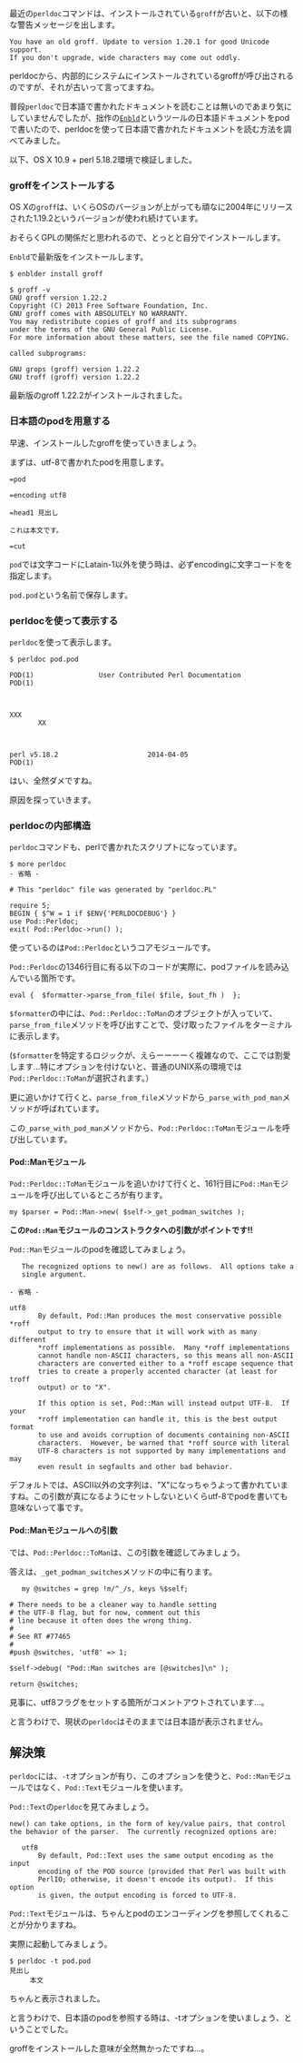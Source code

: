 最近の`perldoc`コマンドは、インストールされている`groff`が古いと、以下の様な警告メッセージを出します。

    You have an old groff. Update to version 1.20.1 for good Unicode support.
    If you don't upgrade, wide characters may come out oddly.

perldocから、内部的にシステムにインストールされているgroffが呼び出されるのですが、それが古いって言ってますね。

普段`perldoc`で日本語で書かれたドキュメントを読むことは無いのであまり気にしていませんでしたが、拙作の[`Enbld`](https://metacpan.org/pod/Enbld)というツールの日本語ドキュメントをpodで書いたので、perldocを使って日本語で書かれたドキュメントを読む方法を調べてみました。

以下、OS X 10.9 + perl 5.18.2環境で検証しました。

### groffをインストールする
OS Xの`groff`は、いくらOSのバージョンが上がっても頑なに2004年にリリースされた1.19.2というバージョンが使われ続けています。

おそらくGPLの関係だと思われるので、とっとと自分でインストールします。

`Enbld`で最新版をインストールします。

    $ enblder install groff

	$ groff -v
	GNU groff version 1.22.2
	Copyright (C) 2013 Free Software Foundation, Inc.
	GNU groff comes with ABSOLUTELY NO WARRANTY.
	You may redistribute copies of groff and its subprograms
	under the terms of the GNU General Public License.
	For more information about these matters, see the file named COPYING.
		
	called subprograms:
		
	GNU grops (groff) version 1.22.2
	GNU troff (groff) version 1.22.2

最新版のgroff 1.22.2がインストールされました。

### 日本語のpodを用意する

早速、インストールしたgroffを使っていきましょう。

まずは、utf-8で書かれたpodを用意します。

    =pod

    =encoding utf8

    =head1 見出し

    これは本文です。

    =cut

`pod`では文字コードにLatain-1以外を使う時は、必ずencodingに文字コードをを指定します。

`pod.pod`という名前で保存します。

### perldocを使って表示する

`perldoc`を使って表示します。

    $ perldoc pod.pod

    POD(1)                User Contributed Perl Documentation               POD(1)



    XXX
           XX



    perl v5.18.2                      2014-04-05                            POD(1)

はい、全然ダメですね。

原因を探っていきます。

### perldocの内部構造

`perldoc`コマンドも、perlで書かれたスクリプトになっています。

    $ more perldoc
    - 省略 -

    # This "perldoc" file was generated by "perldoc.PL"

    require 5;
    BEGIN { $^W = 1 if $ENV{'PERLDOCDEBUG'} }
    use Pod::Perldoc;
    exit( Pod::Perldoc->run() );

使っているのは`Pod::Perldoc`というコアモジュールです。

`Pod::Perldoc`の1346行目に有る以下のコードが実際に、podファイルを読み込んでいる箇所です。

    eval {  $formatter->parse_from_file( $file, $out_fh )  };

`$formatter`の中には、`Pod::Perldoc::ToMan`のオブジェクトが入っていて、`parse_from_file`メソッドを呼び出すことで、受け取ったファイルをターミナルに表示します。

(`$formatter`を特定するロジックが、えらーーーーく複雑なので、ここでは割愛します…特にオプションを付けないと、普通のUNIX系の環境では`Pod::Perldoc::ToMan`が選択されます。）

更に追いかけて行くと、`parse_from_file`メソッドから`_parse_with_pod_man`メソッドが呼ばれています。

この`_parse_with_pod_man`メソッドから、`Pod::Perldoc::ToMan`モジュールを呼び出しています。

#### Pod::Manモジュール

`Pod::Perldoc::ToMan`モジュールを追いかけて行くと、161行目に`Pod::Man`モジュールを呼び出しているところが有ります。

    my $parser = Pod::Man->new( $self->_get_podman_switches );

**この`Pod::Man`モジュールのコンストラクタへの引数がポイントです!!**

`Pod::Man`モジュールのpodを確認してみましょう。

	   The recognized options to new() are as follows.  All options take a
       single argument.

    - 省略 -

    utf8
           By default, Pod::Man produces the most conservative possible *roff
           output to try to ensure that it will work with as many different
           *roff implementations as possible.  Many *roff implementations
           cannot handle non-ASCII characters, so this means all non-ASCII
           characters are converted either to a *roff escape sequence that
           tries to create a properly accented character (at least for troff
           output) or to "X".

		   If this option is set, Pod::Man will instead output UTF-8.  If your
           *roff implementation can handle it, this is the best output format
           to use and avoids corruption of documents containing non-ASCII
           characters.  However, be warned that *roff source with literal
           UTF-8 characters is not supported by many implementations and may
           even result in segfaults and other bad behavior.

デフォルトでは、ASCII以外の文字列は、"X"になっちゃうよって書かれていますね。この引数が真になるようにセットしないといくらutf-8でpodを書いても意味ないって事です。

#### Pod::Manモジュールへの引数

では、`Pod::Perldoc::ToMan`は、この引数を確認してみましょう。

答えは、`_get_podman_switches`メソッドの中に有ります。

       my @switches = grep !m/^_/s, keys %$self;

    # There needs to be a cleaner way to handle setting
    # the UTF-8 flag, but for now, comment out this
    # line because it often does the wrong thing.
    #   
    # See RT #77465
    #   
    #push @switches, 'utf8' => 1;

    $self->debug( "Pod::Man switches are [@switches]\n" );

    return @switches;

見事に、utf8フラグをセットする箇所がコメントアウトされています…。

と言うわけで、現状の`perldoc`はそのままでは日本語が表示されません。

## 解決策

`perldoc`には、`-t`オプションが有り、このオプションを使うと、`Pod::Man`モジュールではなく、`Pod::Text`モジュールを使います。

`Pod::Text`の`perldoc`を見てみましょう。

    new() can take options, in the form of key/value pairs, that control
    the behavior of the parser.  The currently recognized options are:

       utf8
           By default, Pod::Text uses the same output encoding as the input
           encoding of the POD source (provided that Perl was built with
           PerlIO; otherwise, it doesn't encode its output).  If this option
           is given, the output encoding is forced to UTF-8.

`Pod::Text`モジュールは、ちゃんとpodのエンコーディングを参照してくれることが分かりますね。

実際に起動してみましょう。

    $ perldoc -t pod.pod
	見出し
         本文

ちゃんと表示されました。

と言うわけで、日本語のpodを参照する時は、-tオプションを使いましょう、ということでした。

groffをインストールした意味が全然無かったですね…。

